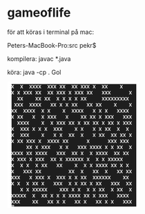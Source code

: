 # gameoflife
för att köras i terminal på mac:


Peters-MacBook-Pro:src pekr$ 


kompilera: javac *.java


köra: java -cp . Gol
 
![Screenshot](resources/gol.jpg)


